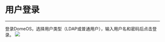 # 用户登录
---
登录DomeOS，选择用户类型（LDAP或普通用户），输入用户名和密码后点击登录。
![](http://881471b33d4f9.cdn.sohucs.com/q_mini/newproject8.jpg)